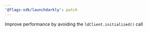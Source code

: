 ```yaml
---
'@flags-sdk/launchdarkly': patch
---
```


Improve performance by avoiding the `ldClient.initialized()` call
